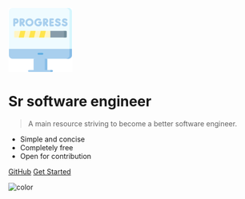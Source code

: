![logo](_media/progress.png)

# Sr software engineer

> A main resource striving to become a better software engineer.

- Simple and concise
- Completely free
- Open for contribution

[GitHub](https://github.com/rolasnajera/sr-software-engineer)
[Get Started](README.md)

![color](#f0f0f0)